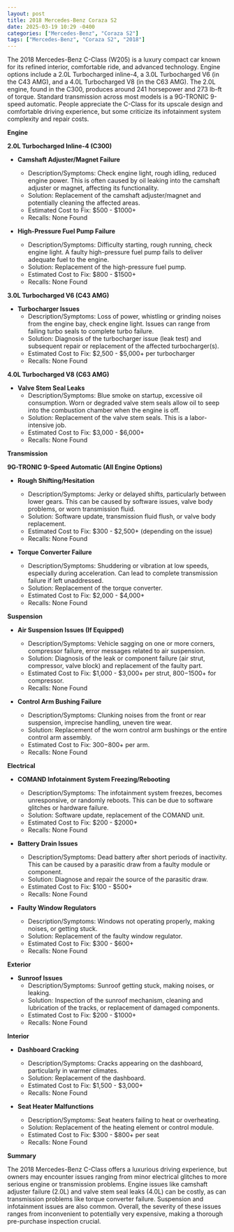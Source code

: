 ```yaml
---
layout: post
title: 2018 Mercedes-Benz Coraza S2
date: 2025-03-19 10:29 -0400
categories: ["Mercedes-Benz", "Coraza S2"]
tags: ["Mercedes-Benz", "Coraza S2", "2018"]
---
```

The 2018 Mercedes-Benz C-Class (W205) is a luxury compact car known for its refined interior, comfortable ride, and advanced technology. Engine options include a 2.0L Turbocharged inline-4, a 3.0L Turbocharged V6 (in the C43 AMG), and a 4.0L Turbocharged V8 (in the C63 AMG). The 2.0L engine, found in the C300, produces around 241 horsepower and 273 lb-ft of torque. Standard transmission across most models is a 9G-TRONIC 9-speed automatic. People appreciate the C-Class for its upscale design and comfortable driving experience, but some criticize its infotainment system complexity and repair costs.

**Engine**

**2.0L Turbocharged Inline-4 (C300)**

* **Camshaft Adjuster/Magnet Failure**
    * Description/Symptoms: Check engine light, rough idling, reduced engine power. This is often caused by oil leaking into the camshaft adjuster or magnet, affecting its functionality.
    * Solution: Replacement of the camshaft adjuster/magnet and potentially cleaning the affected areas.
    * Estimated Cost to Fix: $500 - $1000+
    * Recalls: None Found

* **High-Pressure Fuel Pump Failure**
    * Description/Symptoms: Difficulty starting, rough running, check engine light. A faulty high-pressure fuel pump fails to deliver adequate fuel to the engine.
    * Solution: Replacement of the high-pressure fuel pump.
    * Estimated Cost to Fix: $800 - $1500+
    * Recalls: None Found

**3.0L Turbocharged V6 (C43 AMG)**

* **Turbocharger Issues**
    * Description/Symptoms: Loss of power, whistling or grinding noises from the engine bay, check engine light. Issues can range from failing turbo seals to complete turbo failure.
    * Solution: Diagnosis of the turbocharger issue (leak test) and subsequent repair or replacement of the affected turbocharger(s).
    * Estimated Cost to Fix: $2,500 - $5,000+ per turbocharger
    * Recalls: None Found

**4.0L Turbocharged V8 (C63 AMG)**

* **Valve Stem Seal Leaks**
    * Description/Symptoms: Blue smoke on startup, excessive oil consumption. Worn or degraded valve stem seals allow oil to seep into the combustion chamber when the engine is off.
    * Solution: Replacement of the valve stem seals. This is a labor-intensive job.
    * Estimated Cost to Fix: $3,000 - $6,000+
    * Recalls: None Found

**Transmission**

**9G-TRONIC 9-Speed Automatic (All Engine Options)**

* **Rough Shifting/Hesitation**
    * Description/Symptoms: Jerky or delayed shifts, particularly between lower gears. This can be caused by software issues, valve body problems, or worn transmission fluid.
    * Solution: Software update, transmission fluid flush, or valve body replacement.
    * Estimated Cost to Fix: $300 - $2,500+ (depending on the issue)
    * Recalls: None Found

* **Torque Converter Failure**
    * Description/Symptoms: Shuddering or vibration at low speeds, especially during acceleration. Can lead to complete transmission failure if left unaddressed.
    * Solution: Replacement of the torque converter.
    * Estimated Cost to Fix: $2,000 - $4,000+
    * Recalls: None Found

**Suspension**

* **Air Suspension Issues (If Equipped)**
    * Description/Symptoms: Vehicle sagging on one or more corners, compressor failure, error messages related to air suspension.
    * Solution: Diagnosis of the leak or component failure (air strut, compressor, valve block) and replacement of the faulty part.
    * Estimated Cost to Fix: $1,000 - $3,000+ per strut, $800-$1500+ for compressor.
    * Recalls: None Found

* **Control Arm Bushing Failure**
    * Description/Symptoms: Clunking noises from the front or rear suspension, imprecise handling, uneven tire wear.
    * Solution: Replacement of the worn control arm bushings or the entire control arm assembly.
    * Estimated Cost to Fix: $300-$800+ per arm.
    * Recalls: None Found

**Electrical**

* **COMAND Infotainment System Freezing/Rebooting**
    * Description/Symptoms: The infotainment system freezes, becomes unresponsive, or randomly reboots. This can be due to software glitches or hardware failure.
    * Solution: Software update, replacement of the COMAND unit.
    * Estimated Cost to Fix: $200 - $2000+
    * Recalls: None Found

* **Battery Drain Issues**
    * Description/Symptoms: Dead battery after short periods of inactivity. This can be caused by a parasitic draw from a faulty module or component.
    * Solution: Diagnose and repair the source of the parasitic draw.
    * Estimated Cost to Fix: $100 - $500+
    * Recalls: None Found

* **Faulty Window Regulators**
    * Description/Symptoms: Windows not operating properly, making noises, or getting stuck.
    * Solution: Replacement of the faulty window regulator.
    * Estimated Cost to Fix: $300 - $600+
    * Recalls: None Found

**Exterior**

* **Sunroof Issues**
    * Description/Symptoms: Sunroof getting stuck, making noises, or leaking.
    * Solution: Inspection of the sunroof mechanism, cleaning and lubrication of the tracks, or replacement of damaged components.
    * Estimated Cost to Fix: $200 - $1000+
    * Recalls: None Found

**Interior**

* **Dashboard Cracking**
    * Description/Symptoms: Cracks appearing on the dashboard, particularly in warmer climates.
    * Solution: Replacement of the dashboard.
    * Estimated Cost to Fix: $1,500 - $3,000+
    * Recalls: None Found

* **Seat Heater Malfunctions**
    * Description/Symptoms: Seat heaters failing to heat or overheating.
    * Solution: Replacement of the heating element or control module.
    * Estimated Cost to Fix: $300 - $800+ per seat
    * Recalls: None Found

**Summary**

The 2018 Mercedes-Benz C-Class offers a luxurious driving experience, but owners may encounter issues ranging from minor electrical glitches to more serious engine or transmission problems. Engine issues like camshaft adjuster failure (2.0L) and valve stem seal leaks (4.0L) can be costly, as can transmission problems like torque converter failure. Suspension and infotainment issues are also common. Overall, the severity of these issues ranges from inconvenient to potentially very expensive, making a thorough pre-purchase inspection crucial.


